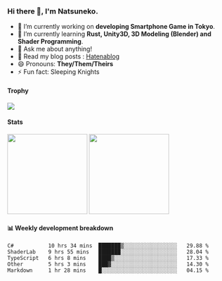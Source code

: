 ### Hi there 👋, I'm Natsuneko.

<!--
**mika-f/mika-f** is a ✨ _special_ ✨ repository because its `README.md` (this file) appears on your GitHub profile.

Here are some ideas to get you started:

- 🔭 I’m currently working on ...
- 🌱 I’m currently learning ...
- 👯 I’m looking to collaborate on ...
- 🤔 I’m looking for help with ...
- 💬 Ask me about ...
- 📫 How to reach me: ...
- 😄 Pronouns: ...
- ⚡ Fun fact: ...
-->

- 🔭 I’m currently working on **developing Smartphone Game in Tokyo**.
- 🌱 I’m currently learning **Rust, Unity3D, 3D Modeling (Blender) and Shader Programming**.
- 💬 Ask me about anything!
- 📝 Read my blog posts : [Hatenablog](https://mikazuki.hatenablog.jp/)
- 😄 Pronouns: **They/Them/Theirs**
- ⚡ Fun fact: Sleeping Knights

#### Trophy

<img src="https://github-profile-trophy.vercel.app/?username=mika-f&no-frame=true&row=1&column=6" />

#### Stats

<p>
  <img src="https://github-readme-stats.vercel.app/api?username=mika-f" height="182" />
  <img src="https://github-readme-stats.vercel.app/api/top-langs/?username=mika-f&layout=compact" height="182" />
</p>


#### 📊 Weekly development breakdown

<!--START_SECTION:waka-->
```text
C#           10 hrs 34 mins  ███████▒░░░░░░░░░░░░░░░░░   29.88 % 
ShaderLab    9 hrs 55 mins   ███████░░░░░░░░░░░░░░░░░░   28.04 % 
TypeScript   6 hrs 8 mins    ████▒░░░░░░░░░░░░░░░░░░░░   17.33 % 
Other        5 hrs 3 mins    ███▓░░░░░░░░░░░░░░░░░░░░░   14.30 % 
Markdown     1 hr 28 mins    █░░░░░░░░░░░░░░░░░░░░░░░░   04.15 % 
```
<!--END_SECTION:waka-->
